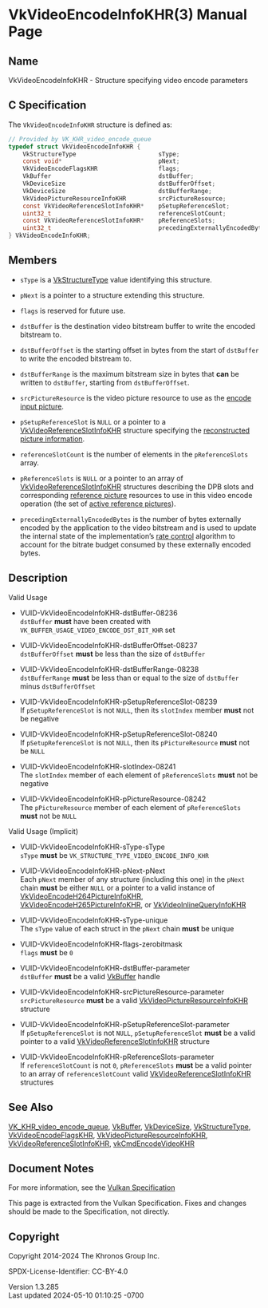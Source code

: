 # VkVideoEncodeInfoKHR(3) Manual Page

## Name

VkVideoEncodeInfoKHR - Structure specifying video encode parameters



## <a href="#_c_specification" class="anchor"></a>C Specification

The `VkVideoEncodeInfoKHR` structure is defined as:

``` c
// Provided by VK_KHR_video_encode_queue
typedef struct VkVideoEncodeInfoKHR {
    VkStructureType                       sType;
    const void*                           pNext;
    VkVideoEncodeFlagsKHR                 flags;
    VkBuffer                              dstBuffer;
    VkDeviceSize                          dstBufferOffset;
    VkDeviceSize                          dstBufferRange;
    VkVideoPictureResourceInfoKHR         srcPictureResource;
    const VkVideoReferenceSlotInfoKHR*    pSetupReferenceSlot;
    uint32_t                              referenceSlotCount;
    const VkVideoReferenceSlotInfoKHR*    pReferenceSlots;
    uint32_t                              precedingExternallyEncodedBytes;
} VkVideoEncodeInfoKHR;
```

## <a href="#_members" class="anchor"></a>Members

- `sType` is a [VkStructureType](https://registry.khronos.org/vulkan/specs/1.3-extensions/man/html/VkStructureType.html) value identifying
  this structure.

- `pNext` is a pointer to a structure extending this structure.

- `flags` is reserved for future use.

- `dstBuffer` is the destination video bitstream buffer to write the
  encoded bitstream to.

- `dstBufferOffset` is the starting offset in bytes from the start of
  `dstBuffer` to write the encoded bitstream to.

- `dstBufferRange` is the maximum bitstream size in bytes that **can**
  be written to `dstBuffer`, starting from `dstBufferOffset`.

- `srcPictureResource` is the video picture resource to use as the <a
  href="https://registry.khronos.org/vulkan/specs/1.3-extensions/html/vkspec.html#encode-input-picture"
  target="_blank" rel="noopener">encode input picture</a>.

- `pSetupReferenceSlot` is `NULL` or a pointer to a
  [VkVideoReferenceSlotInfoKHR](https://registry.khronos.org/vulkan/specs/1.3-extensions/man/html/VkVideoReferenceSlotInfoKHR.html)
  structure specifying the <a
  href="https://registry.khronos.org/vulkan/specs/1.3-extensions/html/vkspec.html#encode-reconstructed-picture-info"
  target="_blank" rel="noopener">reconstructed picture information</a>.

- `referenceSlotCount` is the number of elements in the
  `pReferenceSlots` array.

- `pReferenceSlots` is `NULL` or a pointer to an array of
  [VkVideoReferenceSlotInfoKHR](https://registry.khronos.org/vulkan/specs/1.3-extensions/man/html/VkVideoReferenceSlotInfoKHR.html)
  structures describing the DPB slots and corresponding <a
  href="https://registry.khronos.org/vulkan/specs/1.3-extensions/html/vkspec.html#reference-picture"
  target="_blank" rel="noopener">reference picture</a> resources to use
  in this video encode operation (the set of <a
  href="https://registry.khronos.org/vulkan/specs/1.3-extensions/html/vkspec.html#active-reference-pictures"
  target="_blank" rel="noopener">active reference pictures</a>).

- `precedingExternallyEncodedBytes` is the number of bytes externally
  encoded by the application to the video bitstream and is used to
  update the internal state of the implementation’s <a
  href="https://registry.khronos.org/vulkan/specs/1.3-extensions/html/vkspec.html#encode-rate-control"
  target="_blank" rel="noopener">rate control</a> algorithm to account
  for the bitrate budget consumed by these externally encoded bytes.

## <a href="#_description" class="anchor"></a>Description

Valid Usage

- <a href="#VUID-VkVideoEncodeInfoKHR-dstBuffer-08236"
  id="VUID-VkVideoEncodeInfoKHR-dstBuffer-08236"></a>
  VUID-VkVideoEncodeInfoKHR-dstBuffer-08236  
  `dstBuffer` **must** have been created with
  `VK_BUFFER_USAGE_VIDEO_ENCODE_DST_BIT_KHR` set

- <a href="#VUID-VkVideoEncodeInfoKHR-dstBufferOffset-08237"
  id="VUID-VkVideoEncodeInfoKHR-dstBufferOffset-08237"></a>
  VUID-VkVideoEncodeInfoKHR-dstBufferOffset-08237  
  `dstBufferOffset` **must** be less than the size of `dstBuffer`

- <a href="#VUID-VkVideoEncodeInfoKHR-dstBufferRange-08238"
  id="VUID-VkVideoEncodeInfoKHR-dstBufferRange-08238"></a>
  VUID-VkVideoEncodeInfoKHR-dstBufferRange-08238  
  `dstBufferRange` **must** be less than or equal to the size of
  `dstBuffer` minus `dstBufferOffset`

- <a href="#VUID-VkVideoEncodeInfoKHR-pSetupReferenceSlot-08239"
  id="VUID-VkVideoEncodeInfoKHR-pSetupReferenceSlot-08239"></a>
  VUID-VkVideoEncodeInfoKHR-pSetupReferenceSlot-08239  
  If `pSetupReferenceSlot` is not `NULL`, then its `slotIndex` member
  **must** not be negative

- <a href="#VUID-VkVideoEncodeInfoKHR-pSetupReferenceSlot-08240"
  id="VUID-VkVideoEncodeInfoKHR-pSetupReferenceSlot-08240"></a>
  VUID-VkVideoEncodeInfoKHR-pSetupReferenceSlot-08240  
  If `pSetupReferenceSlot` is not `NULL`, then its `pPictureResource`
  **must** not be `NULL`

- <a href="#VUID-VkVideoEncodeInfoKHR-slotIndex-08241"
  id="VUID-VkVideoEncodeInfoKHR-slotIndex-08241"></a>
  VUID-VkVideoEncodeInfoKHR-slotIndex-08241  
  The `slotIndex` member of each element of `pReferenceSlots` **must**
  not be negative

- <a href="#VUID-VkVideoEncodeInfoKHR-pPictureResource-08242"
  id="VUID-VkVideoEncodeInfoKHR-pPictureResource-08242"></a>
  VUID-VkVideoEncodeInfoKHR-pPictureResource-08242  
  The `pPictureResource` member of each element of `pReferenceSlots`
  **must** not be `NULL`

Valid Usage (Implicit)

- <a href="#VUID-VkVideoEncodeInfoKHR-sType-sType"
  id="VUID-VkVideoEncodeInfoKHR-sType-sType"></a>
  VUID-VkVideoEncodeInfoKHR-sType-sType  
  `sType` **must** be `VK_STRUCTURE_TYPE_VIDEO_ENCODE_INFO_KHR`

- <a href="#VUID-VkVideoEncodeInfoKHR-pNext-pNext"
  id="VUID-VkVideoEncodeInfoKHR-pNext-pNext"></a>
  VUID-VkVideoEncodeInfoKHR-pNext-pNext  
  Each `pNext` member of any structure (including this one) in the
  `pNext` chain **must** be either `NULL` or a pointer to a valid
  instance of
  [VkVideoEncodeH264PictureInfoKHR](https://registry.khronos.org/vulkan/specs/1.3-extensions/man/html/VkVideoEncodeH264PictureInfoKHR.html),
  [VkVideoEncodeH265PictureInfoKHR](https://registry.khronos.org/vulkan/specs/1.3-extensions/man/html/VkVideoEncodeH265PictureInfoKHR.html),
  or [VkVideoInlineQueryInfoKHR](https://registry.khronos.org/vulkan/specs/1.3-extensions/man/html/VkVideoInlineQueryInfoKHR.html)

- <a href="#VUID-VkVideoEncodeInfoKHR-sType-unique"
  id="VUID-VkVideoEncodeInfoKHR-sType-unique"></a>
  VUID-VkVideoEncodeInfoKHR-sType-unique  
  The `sType` value of each struct in the `pNext` chain **must** be
  unique

- <a href="#VUID-VkVideoEncodeInfoKHR-flags-zerobitmask"
  id="VUID-VkVideoEncodeInfoKHR-flags-zerobitmask"></a>
  VUID-VkVideoEncodeInfoKHR-flags-zerobitmask  
  `flags` **must** be `0`

- <a href="#VUID-VkVideoEncodeInfoKHR-dstBuffer-parameter"
  id="VUID-VkVideoEncodeInfoKHR-dstBuffer-parameter"></a>
  VUID-VkVideoEncodeInfoKHR-dstBuffer-parameter  
  `dstBuffer` **must** be a valid [VkBuffer](https://registry.khronos.org/vulkan/specs/1.3-extensions/man/html/VkBuffer.html) handle

- <a href="#VUID-VkVideoEncodeInfoKHR-srcPictureResource-parameter"
  id="VUID-VkVideoEncodeInfoKHR-srcPictureResource-parameter"></a>
  VUID-VkVideoEncodeInfoKHR-srcPictureResource-parameter  
  `srcPictureResource` **must** be a valid
  [VkVideoPictureResourceInfoKHR](https://registry.khronos.org/vulkan/specs/1.3-extensions/man/html/VkVideoPictureResourceInfoKHR.html)
  structure

- <a href="#VUID-VkVideoEncodeInfoKHR-pSetupReferenceSlot-parameter"
  id="VUID-VkVideoEncodeInfoKHR-pSetupReferenceSlot-parameter"></a>
  VUID-VkVideoEncodeInfoKHR-pSetupReferenceSlot-parameter  
  If `pSetupReferenceSlot` is not `NULL`, `pSetupReferenceSlot` **must**
  be a valid pointer to a valid
  [VkVideoReferenceSlotInfoKHR](https://registry.khronos.org/vulkan/specs/1.3-extensions/man/html/VkVideoReferenceSlotInfoKHR.html)
  structure

- <a href="#VUID-VkVideoEncodeInfoKHR-pReferenceSlots-parameter"
  id="VUID-VkVideoEncodeInfoKHR-pReferenceSlots-parameter"></a>
  VUID-VkVideoEncodeInfoKHR-pReferenceSlots-parameter  
  If `referenceSlotCount` is not `0`, `pReferenceSlots` **must** be a
  valid pointer to an array of `referenceSlotCount` valid
  [VkVideoReferenceSlotInfoKHR](https://registry.khronos.org/vulkan/specs/1.3-extensions/man/html/VkVideoReferenceSlotInfoKHR.html)
  structures

## <a href="#_see_also" class="anchor"></a>See Also

[VK_KHR_video_encode_queue](https://registry.khronos.org/vulkan/specs/1.3-extensions/man/html/VK_KHR_video_encode_queue.html),
[VkBuffer](https://registry.khronos.org/vulkan/specs/1.3-extensions/man/html/VkBuffer.html), [VkDeviceSize](https://registry.khronos.org/vulkan/specs/1.3-extensions/man/html/VkDeviceSize.html),
[VkStructureType](https://registry.khronos.org/vulkan/specs/1.3-extensions/man/html/VkStructureType.html),
[VkVideoEncodeFlagsKHR](https://registry.khronos.org/vulkan/specs/1.3-extensions/man/html/VkVideoEncodeFlagsKHR.html),
[VkVideoPictureResourceInfoKHR](https://registry.khronos.org/vulkan/specs/1.3-extensions/man/html/VkVideoPictureResourceInfoKHR.html),
[VkVideoReferenceSlotInfoKHR](https://registry.khronos.org/vulkan/specs/1.3-extensions/man/html/VkVideoReferenceSlotInfoKHR.html),
[vkCmdEncodeVideoKHR](https://registry.khronos.org/vulkan/specs/1.3-extensions/man/html/vkCmdEncodeVideoKHR.html)

## <a href="#_document_notes" class="anchor"></a>Document Notes

For more information, see the <a
href="https://registry.khronos.org/vulkan/specs/1.3-extensions/html/vkspec.html#VkVideoEncodeInfoKHR"
target="_blank" rel="noopener">Vulkan Specification</a>

This page is extracted from the Vulkan Specification. Fixes and changes
should be made to the Specification, not directly.

## <a href="#_copyright" class="anchor"></a>Copyright

Copyright 2014-2024 The Khronos Group Inc.

SPDX-License-Identifier: CC-BY-4.0

Version 1.3.285  
Last updated 2024-05-10 01:10:25 -0700
